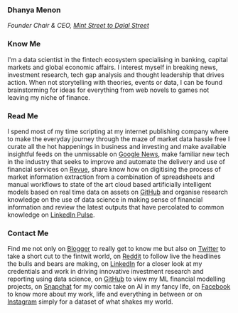 ### Dhanya Menon
*Founder Chair & CEO, [Mint Street to Dalal Street](https://sites.google.com/view/mint-street-to-dalal-street)*
### Know Me
I'm a data scientist in the fintech ecosystem specialising in banking, capital markets and global economic affairs. I interest myself in breaking news, investment research, tech gap analysis and thought leadership that drives action. When not storytelling with theories, events or data, I can be found brainstorming for ideas for everything from web novels to games not leaving my niche of finance. 
### Read Me
I spend most of my time scripting at my internet publishing company where to make the everyday journey through the maze of market data hassle free I curate all the hot happenings in business and investing and make available insightful feeds on the unmissable on [Google News](https://news.google.com/publications/CAAqBwgKML7MqQswsNfBAw?ceid=IN:en), make familiar new tech in the industry that seeks to improve and automate the delivery and use of financial services on [Revue](https://www.getrevue.co/profile/mintstreettodalalstreet), share know how on digitising the process of market information extraction from a combination of spreadsheets and manual workflows to state of the art cloud based artificially intelligent models based on real time data on assets on [GitHub](https://github.com/Mint-Street-to-Dalal-Street) and organise research knowledge on the use of data science in making sense of financial information and review the latest outputs that have percolated to common knowledge on [LinkedIn Pulse](https://www.linkedin.com/newsletters/mint-street-to-dalal-street-6985497676297490432/).
### Contact Me 
Find me not only on [Blogger](https://www.blogger.com/profile/10908435327590944385) to really get to know me but also on [Twitter](https://www.twitter.com/mizdhanyamenon) to take a short cut to the fintwit world, on [Reddit](https://www.reddit.com/user/dominadhanyamenonmba) to follow live the headlines the bulls and bears are making, on [LinkedIn](https://www.linkedin.com/in/sayidadhanyamenonmba) for a closer look at my credentials and work in driving innovative investment research and reporting using data science, on [GitHub](https://www.github.com/signorinadhanyamenonmba) to view my ML financial modelling projects, on [Snapchat](https://www.snapchat.com/add/maamdhanyamenon) for my comic take on AI in my fancy life, on [Facebook](https://www.facebook.com/susridhanyamenonmba) to know more about my work, life and everything in between or on [Instagram](https://www.instagram.com/srtadhanyamenonmba) simply for a dataset of what shakes my world.

